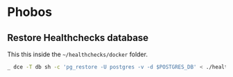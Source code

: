 # Phobos

## Restore Healthchecks database

This this inside the `~/healthchecks/docker` folder.

```bash
_ dce -T db sh -c 'pg_restore -U postgres -v -d $POSTGRES_DB' < ./healthchecks_db.sql
```
